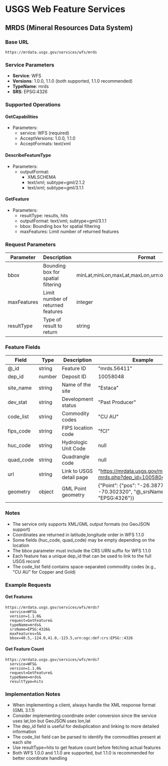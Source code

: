# USGS Web Feature Services

## MRDS (Mineral Resources Data System)

### Base URL
`https://mrdata.usgs.gov/services/wfs/mrds`

### Service Parameters
- **Service**: WFS
- **Versions**: 1.0.0, 1.1.0 (both supported, 1.1.0 recommended)
- **TypeName**: mrds
- **SRS**: EPSG:4326

### Supported Operations

#### GetCapabilities
- Parameters:
  - service: WFS (required)
  - AcceptVersions: 1.0.0, 1.1.0
  - AcceptFormats: text/xml

#### DescribeFeatureType
- Parameters:
  - outputFormat: 
    - XMLSCHEMA
    - text/xml; subtype=gml/2.1.2
    - text/xml; subtype=gml/3.1.1

#### GetFeature
- Parameters:
  - resultType: results, hits
  - outputFormat: text/xml; subtype=gml/3.1.1
  - bbox: Bounding box for spatial filtering
  - maxFeatures: Limit number of returned features

### Request Parameters
| Parameter | Description | Format | Example |
|-----------|-------------|---------|---------|
| bbox | Bounding box for spatial filtering | minLat,minLon,maxLat,maxLon,urn:ogc:def:crs:EPSG::4326 | 40.5,-124.0,41.0,-123.5,urn:ogc:def:crs:EPSG::4326 |
| maxFeatures | Limit number of returned features | integer | 5 |
| resultType | Type of result to return | string | "results" or "hits" |

### Feature Fields
| Field | Type | Description | Example |
|-------|------|-------------|---------|
| @_id | string | Feature ID | "mrds.56411" |
| dep_id | number | Deposit ID | 10058048 |
| site_name | string | Name of the site | "Estaca" |
| dev_stat | string | Development status | "Past Producer" |
| code_list | string | Commodity codes | "CU AU" |
| fips_code | string | FIPS location code | "fCI" |
| huc_code | string | Hydrologic Unit Code | null |
| quad_code | string | Quadrangle code | null |
| url | string | Link to USGS detail page | "https://mrdata.usgs.gov/mrds/show-mrds.php?dep_id=10058048" |
| geometry | object | GML Point geometry | {"Point": {"pos": "-26.387770 -70.302320", "@_srsName": "EPSG:4326"}} |

### Notes
- The service only supports XML/GML output formats (no GeoJSON support)
- Coordinates are returned in latitude,longitude order in WFS 1.1.0
- Some fields (huc_code, quad_code) may be empty depending on the location
- The bbox parameter must include the CRS URN suffix for WFS 1.1.0
- Each feature has a unique dep_id that can be used to link to the full USGS record
- The code_list field contains space-separated commodity codes (e.g., "CU AU" for Copper and Gold)

### Example Requests

#### Get Features
```
https://mrdata.usgs.gov/services/wfs/mrds?
  service=WFS&
  version=1.1.0&
  request=GetFeature&
  typeName=mrds&
  srsName=EPSG:4326&
  maxFeatures=5&
  bbox=40.5,-124.0,41.0,-123.5,urn:ogc:def:crs:EPSG::4326
```

#### Get Feature Count
```
https://mrdata.usgs.gov/services/wfs/mrds?
  service=WFS&
  version=1.1.0&
  request=GetFeature&
  typeName=mrds&
  resultType=hits
```

### Implementation Notes
- When implementing a client, always handle the XML response format (GML 3.1.1)
- Consider implementing coordinate order conversion since the service uses lat,lon but GeoJSON uses lon,lat
- The dep_id field is useful for deduplication and linking to more detailed information
- The code_list field can be parsed to identify the commodities present at each site
- Use resultType=hits to get feature count before fetching actual features
- Both WFS 1.0.0 and 1.1.0 are supported, but 1.1.0 is recommended for better coordinate handling
